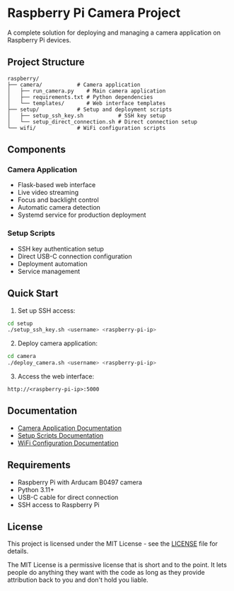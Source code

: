 # Raspberry Pi Camera Project

A complete solution for deploying and managing a camera application on Raspberry Pi devices.

## Project Structure

```
raspberry/
├── camera/           # Camera application
│   ├── run_camera.py    # Main camera application
│   ├── requirements.txt # Python dependencies
│   └── templates/       # Web interface templates
├── setup/            # Setup and deployment scripts
│   ├── setup_ssh_key.sh           # SSH key setup
│   └── setup_direct_connection.sh # Direct connection setup
└── wifi/             # WiFi configuration scripts
```

## Components

### Camera Application
- Flask-based web interface
- Live video streaming
- Focus and backlight control
- Automatic camera detection
- Systemd service for production deployment

### Setup Scripts
- SSH key authentication setup
- Direct USB-C connection configuration
- Deployment automation
- Service management

## Quick Start

1. Set up SSH access:
```bash
cd setup
./setup_ssh_key.sh <username> <raspberry-pi-ip>
```

2. Deploy camera application:
```bash
cd camera
./deploy_camera.sh <username> <raspberry-pi-ip>
```

3. Access the web interface:
```
http://<raspberry-pi-ip>:5000
```

## Documentation

- [Camera Application Documentation](camera/README.md)
- [Setup Scripts Documentation](setup/README.md)
- [WiFi Configuration Documentation](wifi/README.md)

## Requirements

- Raspberry Pi with Arducam B0497 camera
- Python 3.11+
- USB-C cable for direct connection
- SSH access to Raspberry Pi

## License

This project is licensed under the MIT License - see the [LICENSE](LICENSE) file for details.

The MIT License is a permissive license that is short and to the point. It lets people do anything they want with the code as long as they provide attribution back to you and don't hold you liable. 